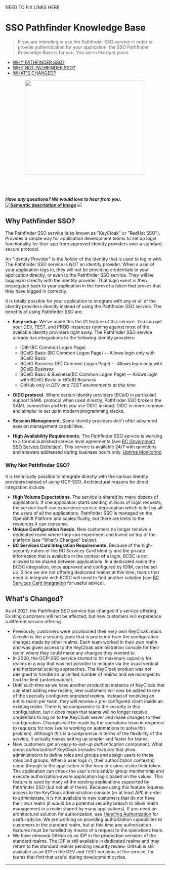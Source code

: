 NEED TO FIX LINKS HERE

# SSO Pathfinder Knowledge Base 
>If you are intending to use the Pathfinder SSO service in order to provide authentication for your application, the SSO Pathfinder Knowledge Base is for you. You are in the right place.

* [WHY PATHFINDER SSO?](https://github.com/bcgov/sso-keycloak/wiki#why-pathfinder-sso)
* [WHY NOT PATHFINDER SSO?](https://github.com/bcgov/sso-keycloak/wiki#why-not-pathfinder-sso)
* [WHAT'S CHANGED?](https://github.com/bcgov/sso-keycloak/wiki#whats-changed)

<p align="center">
  <img width="380" height="300" src="https://user-images.githubusercontent.com/87393930/134059693-3b049537-1f5f-45e4-a31d-f6ab52b0431e.png">
</p>

<br>

<br>

#### *Have any questions? We would love to hear from you.* [![Semantic description of image](https://user-images.githubusercontent.com/87393930/133688357-09f82374-ba18-4402-8089-c0a989dde882.png)][2]   <a href="mailto:bcgov.sso@gov.bc.ca?"><img src="https://user-images.githubusercontent.com/87393930/133690650-b706e658-27bf-4066-92ba-3a7d8a4593ef.png"/></a>



[2]: https://chat.developer.gov.bc.ca/channel/sso
[3]: https://[mail](mailto:bcgov.sso@gov.bc.ca)[email](mailto:bcgov.sso@gov.bc.ca)



## Why Pathfinder SSO?

The Pathfinder SSO service (also known as "KeyCloak" or "RedHat SSO"). Provides a simple way for application development teams to set up login functionality for their app from approved identity providers over a standard, secure protocol.

An "Identity Provider" is the _holder_ of the identity that is used to log in with. The Pathfinder SSO service is _NOT_ an identity provider. When a user of your application logs in, they will not be providing credentials to your application directly, or even to the Pathfinder SSO service. They will be logging in directly with the identity provider. That login event is then propagated back to your application in the form of a token that proves that they have logged in correctly.

It is totally possible for your application to integrate with any or all of the identity providers directly instead of using the Pathfinder SSO service. The benefits of using Pathfinder SSO are:

- **Easy setup.** We've made this the #1 feature of this service. You can get your DEV, TEST, and PROD instances running against most of the available identity providers right away. The Pathfinder SSO service already has integrations to the following identity providers: 
  - IDIR (BC Common Logon Page)
  - BCeID Basic (BC Common Logon Page) -- Allows login only with BCeID _Basic_
  - BCeID Business (BC Common Logon Page) -- Allows login only with BCeID _Business_
  - BCeID Basic & Business(BC Common Logon Page) -- Allows login with BCeID _Basic_ or BCeID _Business_
  - GitHub _only in DEV and TEST environments at this time_

- **OIDC protocol.** Where certain identity providers (BCeID in particular) support SAML protocol when used directly, Pathfinder SSO brokers the SAML connection and lets you use OIDC instead. OIDC is more common and simpler to set up in modern programming stacks.
- **Session Management.** Some identity providers don't offer advanced session management capabilities.

- **High Availability Requirements.** The Pathfinder SSO service is working to a formal published service level agreements (see [BC Government SSO Service Definition](https://developer.gov.bc.ca/BC-Government-SSO-Service-Definition)). This service is available 24/7 with questions and answers addressed during business hours only. [Uptime Monitoring](https://uptime.com/s/bcgov-sso)


### Why Not Pathfinder SSO?
It is technically possible to integrate directly with the various identity providers instead of using OCP-SSO. Architectural reasons for direct integration include:


- **High Volume Expectations.** The service is shared by many dozens of applications. If one application starts sending millions of login requests, the service itself can experience service degradation which is felt by all the users of all the applications. Pathfinder SSO is managed on the OpenShift Platform and scales fluidly, but there are limits to the resources it can consume.
- **Unique Configuration Needs.** New customers no longer receive a dedicated realm where they can experiment and invent on top of the platform (see "What's Changed" below). 
- **BC Services Card Integration Requirements.** Because of the high-security nature of the BC Services Card identity and the private information that is available in the context of a login, BCSC is not allowed to be shared between applications. In a dedicated realm the BCSC integration, once approved and configured by IDIM, can be set up. Since we are not offering dedicated realms at this time, teams that need to integrate with BCSC will need to find another solution (see [BC Services Card Integration](https://github.com/bcgov/sso-keycloak/wiki/BC-Service-Card-Integration) for useful advice).

## What's Changed?

As of 2021, the Pathfinder SSO service has changed it's service offering. Existing customers will not be affected, but new customers will experience a different service offering.

* Previously, customers were provisioned their very own KeyCloak *realm*. A realm is like a security zone that is protected from the configuration changes made by other realms. Each team worked in their own realm and was given access to the KeyCloak administration console for their realm where they could make any changes they wanted to.
* In 2020, the OCP-SSO service started to hit maximum capacity for realms in a way that was not possible to mitigate via the usual vertical and horizontal scaling approaches. The KeyCloak product was not designed to handle an unlimited number of realms and we managed to find the limit (unfortunately!).
* Until such time as we have another production instance of KeyCloak that can start adding new realms, new customers will now be added to one of the specially configured *standard realms*. Instead of receiving an entire realm per team, they will receive a pre-configured client inside an existing realm. There is no compromise to the security in this configuration, but it does mean that teams will no longer receive credentials to log on to the KeyCloak server and make changes to their configuration. Changes will be made by the operations team in response to requests for now (we're working on automations to solve this problem). Although this is a compromise in terms of the flexibility of the service, it actually makes setting up simpler and faster for teams.
* New customers get an easy-to-set-up *authentication* component. What about *authorization*? KeyCloak includes features that allow administrators to define roles and groups and assign users to these roles and groups. When a user logs in, their authorization context(s) come through to the application in the form of claims inside their token. The application can check the user's role and/or group membership and execute authorization-aware application logic based on the values. This feature is used by many of the existing applications supported by Pathfinder SSO (but not all of them). Because using this feature requires access to the KeyCloak administration console (or at least API) in order to administrate, it is not available to new customers that do not have their own realm (it would be a potential security breach to allow realm management in a realm shared by many applications). If you need an architectural solution for authorization, see [Handling Authorization](https://github.com/bcgov/sso-keycloak/wiki/Handling-Authorization) for useful advice. We are working on providing authorization capabilities to customers in the standard realm, but at this time any authorization features must be handled by means of a request to the operations team.
* We have removed GitHub as an IDP in the production versions of the standard realms. The IDP is still available in dedicated realms and may return to the standard realms pending security review. GitHub is still available as an IDP in the DEV and TEST versions of the service, for teams that find that useful during development cycles.

--------------------




